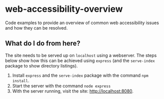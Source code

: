# web-accessibility-overview
Code examples to provide an overview of common web accessibility issues and how they can be resolved.

## What do I do from here?

The site needs to be served up on `localhost` using a webserver.
The steps below show how this can be achieved using `express` (and the `serve-index` package to show directory listings).

1. Install `express` and the `serve-index` package with the command `npm install`.
2. Start the server with the command `node express`
3. With the server running, visit the site: [http://localhost:8080](http://localhost:8080).